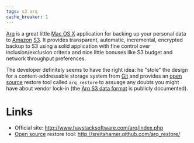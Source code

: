 ```yaml
---
tags: s3 arq
cache_breaker: 1
---
```


[Arq](/wiki/Arq) is a great little [Mac OS X](/wiki/Mac_OS_X) application for backing up your personal data to [Amazon](/wiki/Amazon) [S3](/wiki/S3). It provides transparent, automatic, incremental, encrypted backup to S3 using a solid application with fine control over inclusion/exclusion criteria and nice little bonuses like S3 budget and network throughput preferences.

The developer definitely seems to have the right idea: he "stole" the design for a content-addressable storage system from [Git](/wiki/Git) and provides an [open source](/wiki/open_source) restore tool called `arq_restore` to assuage any doubts you might have about vendor lock-in (the [Arq S3 data format](/wiki/Arq_S3_data_format) is publicly documented).

# Links

-   Official site: <http://www.haystacksoftware.com/arq/index.php>
-   [Open source](/wiki/Open_source) restore tool: <http://sreitshamer.github.com/arq_restore/>

